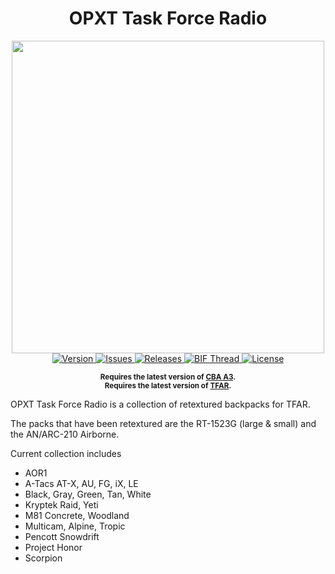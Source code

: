 <h1 align="center">OPXT Task Force Radio</h1>
<p align="center">
<img src="http://i.imgur.com/YQQOVlq.png" width="500px" /><br />
  <a href="https://github.com/Ma77h3hac83r/OPXT-Task-Force-Radio/releases">
    <img src="https://img.shields.io/badge/Version-1.2.0-red.svg" alt="Version">
  </a>
  <a href="https://github.com/Ma77h3hac83r/OPXT-Task-Force-Radio/issues">
    <img src="https://img.shields.io/github/issues-raw/Ma77h3hac83r/OPXT-Task-Force-Radio.svg?&label=Issues" alt="Issues">
  </a>
  <a href="https://github.com/Ma77h3hac83r/OPXT-Task-Force-Radio/releases">
    <img src="https://img.shields.io/github/downloads/Ma77h3hac83r/OPXT-Task-Force-Radio/total.svg?&label=Downloads" alt="Releases">
  </a>
  <a href="https://forums.bistudio.com/topic/183377-operators-extreme-tactical-addons/">
    <img src="https://img.shields.io/badge/BIF-Thread-lightgrey.svg" alt="BIF Thread">
  </a>
  <a href="https://www.bistudio.com/community/licenses/arma-public-license-share-alike">
    <img src="http://img.shields.io/badge/License-APL--SA-red.svg" alt="License">
  </a>
</p>

<p align="center">
  <sup><strong>
    Requires the latest version of <a href="https://github.com/CBATeam/CBA_A3/releases">CBA A3</a>.</a><br/>
    Requires the latest version of <a href="https://github.com/michail-nikolaev/task-force-arma-3-radio/releases">TFAR</a>.</a>
  </strong></sup>
</p>

OPXT Task Force Radio is a collection of retextured backpacks for TFAR.

The packs that have been retextured are the RT-1523G (large & small) and the AN/ARC-210 Airborne.

Current collection includes
- AOR1
- A-Tacs AT-X, AU, FG, iX, LE
- Black, Gray, Green, Tan, White
- Kryptek Raid, Yeti
- M81 Concrete, Woodland
- Multicam, Alpine, Tropic
- Pencott Snowdrift
- Project Honor
- Scorpion
